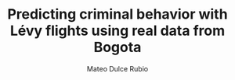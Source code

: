 ---
paperId: 37
author: Mateo Dulce Rubio
publicationauthor: Dulce Rubio, M.
title: Predicting criminal behavior with Lévy flights using real data from Bogota
pitch: https://youtu.be/JzJxnoS2_Vc?list=PLldrX-tcWesPs3UXagQ38Dx7POaxGvcNV&t=9028
pdf: Oral_Mateo_Dulce.pdf
poster: --
slide: Slide_Mateo_Dulce.pdf
alt: --
type: Oral & Poster
topic: Machine Learning Applications
link: https://research.latinxinai.org/papers/neurips/2018/pdf/Oral_Mateo_Dulce.pdf
conference: neurips
year: 2018
tags: neurips-2018-op
location: Montreal, Canada
---